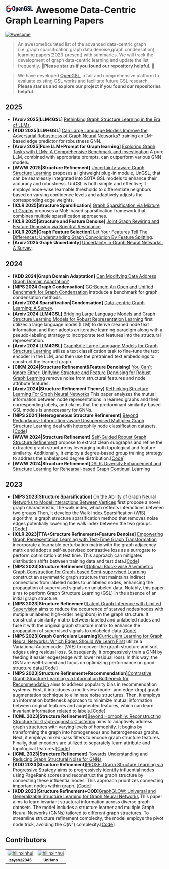 # <img src="https://github.com/OpenGSL/OpenGSL/blob/main/docs/source/img/opengsl.jpg" width="90"> Awesome Data-Centric Graph Learning Papers 
[![Awesome](https://awesome.re/badge-flat2.svg)](https://awesome.re)
>An awesome&amp;curated list of the advanced data-centric graph (i.e.,graph sparsification,graph data denoise,graph condensation) learning papers(2023-present) with summaries. We will track the development of graph data-centric learning and update the list frequently. :pray:**Please star us if you found our repository helpful**. :pray:

> We have developed [OpenGSL](https://github.com/OpenGSL/OpenGSL), a fair and comprehensive platform to evaluate existing GSL works and facilitate future GSL research. **Please star us and explore our project if you found our repositories helpful**.

## 2025
- **[Arxiv 2025|LLM4GSL]** [Rethinking Graph Structure Learning in the Era of LLMs](https://arxiv.org/abs/2408.07191).
- **[KDD 2025|LLM+GSL]** [Can Large Language Models Improve the Adversarial Robustness of Graph Neural Networks?](https://arxiv.org/abs/2408.08685)  training an LM-based edge predictor for robustness GNN.
- **[Arxiv 2025|Pure LLM+Prompt for Graph learning]** [Exploring Graph Tasks with LLMs: A Comprehensive Benchmark and Investigation](https://arxiv.org/abs/2502.18771) A pure LLM, combined with appropriate prompts, can outperform various GNN models.
- **[WWW 2025|Structure Refinement]** [Uncertainty-aware Graph Structure Learning](https://arxiv.org/abs/2502.12618) proposes a lightweight plug-in module, UnGSL, that can be seamlessly integrated into SOTA GSL models to enhance their accuracy and robustness. UnGSL is both simple and effective; it employs node-wise learnable thresholds to differentiate neighbors based on varying confidence levels and adaptively adjusts the corresponding edge weights.
- **[ICLR 2025|Structure Sparsification]** [Graph Sparsification via Mixture of Graphs](https://arxiv.org/abs/2405.14260) proposes a MoE-based sparsification framework that combines multiple sparsification approaches.
- **[ICLR 2025|Structure and Feature Denoise]** [Joint Graph Rewiring and Feature Denoising via Spectral Resonance](https://arxiv.org/abs/2405.14260).
- **[ICLR 2025|Graph Feature Selection]** [Let Your Features Tell The Differences: Understanding Graph Convolution By Feature Splitting](https://iclr.cc/virtual/2025/poster/30186).
- **[Arxiv 2025 Graph Uncertainty]** [Uncertainty in Graph Neural Networks: A Survey](https://arxiv.org/abs/2403.07185).
## 2024
- **[KDD 2024|Graph Domain Adaptation]** [Can Modifying Data Address Graph Domain Adaptation?](https://arxiv.org/abs/2407.19311)
- **[NIPS 2024 Graph Condensation]** [GC-Bench: An Open and Unified Benchmark for Graph Condensation](https://arxiv.org/abs/2407.00615) introduce a benchmark for graph condensation methods.
- **[Arxiv 2024 Sparsification|Condensation]** [Data-centric Graph Learning: A Survey](https://arxiv.org/abs/2310.04987).
- **[Arxiv 2024 LLM4GSL]** [Bridging Large Language Models and Graph Structure Learning Models for Robust Representation Learning](https://arxiv.org/abs/2410.12096) first utilizes a large language model (LLM) to derive cleaned node text information, and then adopts an iterative learning paradigm along with a pseudo-labeling strategy to incorporate text features into the structural representation.
- **[Arxiv 2024 LLM4GSL]** [GraphEdit: Large Language Models for Graph Structure Learning](https://arxiv.org/abs/2402.15183) utilize a text classification task to fine-tune the text encoder in the LLM, and then use the pretrained text embeddings to construct the learned graph.
- **[CIKM 2024|Structure Refinement&Feature Denoising]** [You Can't Ignore Either: Unifying Structure and Feature Denoising for Robust Graph Learning](https://arxiv.org/abs/2408.00700) remove noise from structural features and node attribute features.
- **[Arxiv 2024|Structure Refinement Theory]** [Rethinking Structure Learning For Graph Neural Networks](https://arxiv.org/abs/2411.07672) This paper analyzes the mutual information between node representations in learned graphs and their corresponding labels, and claims that the predominant similarity-based GSL models is unnecessary for GNNs.
- **[NIPS 2024|Heterogeneous Structure Refinement]** [Beyond Redundancy: Information-aware Unsupervised Multiplex Graph Structure Learning](https://arxiv.org/abs/2409.17386) deal with heterophily node classification datasets.[[Code](https://github.com/zxlearningdeep/InfoMGF)]
- **[WWW 2024|Structure Refinement]** [Self-Guided Robust Graph Structure Refinement](https://dl.acm.org/doi/10.1145/3589334.3645522) propose to extract clean subgraphs and refine the extracted graph structure by leveraging both topological and feature similarity. Additionally, it employ a degree-based group training strategy to address the unbalanced degree distribution.[[Code](https://github.com/yeonjun-in/torch-SG-GSR)]
- **[WWW 2024|Structure Refinement]**[DSLR: Diversity Enhancement and Structure Learning for Rehearsal-based Graph Continual Learning](https://dl.acm.org/doi/10.1145/3589334.3645561)
## 2023
- **[NIPS 2023|Structure Sparsification]** [On the Ability of Graph Neural Networks to Model Interactions Between Vertices](https://proceedings.neurips.cc/paper_files/paper/2023/hash/543ec10715d964122ab7cb15f648772b-Abstract-Conference.html) first propose a novel graph characteristic, the walk index, which reflects interactions between two groups.Then, it develop the Walk Index Sparsification (WIS) algorithm, a graph structure sparsification method that removes noise edges potentially lowering the walk index between the two groups.[[Code](https://github.com/noamrazin/gnn_interactions)]
- **[ICLR 2023|TTA+Structure Refinement+Feature Denoise]** [Empowering Graph Representation Learning with Test-Time Graph Transformation](https://openreview.net/pdf?id=Lnxl5pr018) incorporate a learnable perturbation matrix with the graph adjacency matrix and adopt a self-supervised contrastive loss as a surrogate to perform optimization at test time. This approach can mitigates distribution shifts between training data and test data.[[Code](https://github.com/ChandlerBang/GTrans)]
- **[NIPS 2023|Structure Refinement]**[Optimal Block-wise Asymmetric Graph Construction for Graph-based Semi-supervised Learning](https://proceedings.neurips.cc/paper_files/paper/2023/hash/e142fd2b70f10db2543c64bca1417de8-Abstract-Conference.html) construct an asymmetric graph structure that maintains indirect connections from labeled nodes to unlabeled nodes, enhancing the propagation of supervised signals on unlabeled data. Notably, this paper aims to perform Graph Structure Learning (GSL) in the absence of an initial graph structure.
- **[NIPS 2023|Structure Refinement]**[Latent Graph Inference with Limited Supervision](https://proceedings.neurips.cc/paper_files/paper/2023/hash/67101f97dc23fcc10346091181fff6cb-Abstract-Conference.html) aims to reduce the occurrence of starved nodes(nodes with mutiple unlabeled high-order neighbors) in the graph structure. It construct a similarity matrix between labeled and unlabeled nodes and fuse it with the original graph structure matrix to enhance the propagation of supervised signals to unlabeled data.[[Code](https://github.com/Jianglin954/LGI-LS)]
- **[NIPS 2023|Graph Curriculum Learning]**[Curriculum Learning for Graph Neural Networks: Which Edges Should We Learn First](https://github.com/rollingstonezz/Curriculum_learning_for_GNNs) utilize a Variational Autoencoder (VAE) to recover the graph structure and sort edges using residual loss. Subsequently, it progressively train a GNN by feeding it easier edges(edge with lower residual loss). In this way, the GNN are well-trained and focus on optimizing performance on good structure data.[[Code](https://github.com/rollingstonezz/Curriculum_learning_for_GNNs)]
- **[NIPS 2023|Structure Refinement+Recommendation]**[Contrastive Graph Structure Learning via Information Bottleneck for Recommendation](https://proceedings.neurips.cc/paper_files/paper/2022/hash/803b9c4a8e4784072fdd791c54d614e2-Abstract-Conference.html) aims to address popularity bias in recommendation systems. First, it introduces a multi-view (node- and edge-drop) graph augmentation technique to eliminate noise structures. Then, it employs an information bottleneck approach to minimize mutual information between original features and augmented features, which can learn invariant information related to labels.[[Code](https://github.com/weicy15/CGI)]
- **[ICML 2023|Structure Refinement]**[Beyond Homophily: Reconstructing Structure for Graph-agnostic Clustering](https://proceedings.mlr.press/v202/pan23b/pan23b.pdf) aims to adaptively address graph structures with varying levels of homophily. It begins by transforming the graph into homogeneous and heterogeneous graphs. Next, it employs mixed-pass filters to encode graph structure features. Finally, dual encoders are utilized to separately learn attribute and topological features.[[Code](https://github.com/Panern/DGCN)]
- **[ICML 2023|Structure Refinement]** [Towards Understanding and Reducing Graph Structural Noise for GNNs](https://proceedings.mlr.press/v202/dong23a.html)
- **[KDD 2023|Structure Refinement]**[PROSE: Graph Structure Learning via Progressive Strategy](https://dl.acm.org/doi/abs/10.1145/3580305.3599476) aims to progressively identify influential nodes using PageRank scores and reconstruct the graph structure by connecting these influential nodes. This approach prioritizes connecting important nodes within graph. [[Code](https://github.com/tigerbunny2023/PROSE)]
- **[KDD 2023|Structure Refinement+OOD]**[GraphGLOW: Universal and Generalizable Structure Learning for Graph Neural Networks](https://dl.acm.org/doi/abs/10.1145/3580305.3599373) This paper aims to learn invariant structural information across diverse graph datasets. The model includes a structure learner and multiple Graph Neural Networks (GNNs) tailored to different graph structures. To streamline structure refinement complexity, the model employs the pivot node trick, avoiding the $O(N^2)$ complexity.[[Code](https://github.com/WtaoZhao/GraphGLOW)]
## Contributors
<!-- readme: collaborators,contributors -start -->
<table>
<tr>
    <td align="center">
        <a href="https://github.com/zzysh12345">
            <img src="https://avatars.githubusercontent.com/u/60538191?v=4" width="120;" alt="hilinxinhui"/>
            <br />
            <sub><b>zzysh12345</b></sub>
        </a>
    </td>
     <td align="center">
        <a href="https://github.com/UnHans">
            <img src="https://avatars.githubusercontent.com/u/71540260?v=4" width="120;" alt="hilinxinhui"/>
            <br />
            <sub><b>UnHans</b></sub>
        </a>
    </td>
</tr>
</table>
<!-- readme: collaborators,contributors -end -->

